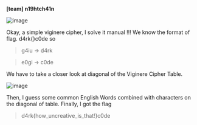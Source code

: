 **[team] n19htch41n**

![image](https://user-images.githubusercontent.com/45068820/63651518-b8feef80-c77f-11e9-8cc1-50a2ce003105.png)

Okay, a simple viginere cipher, I solve it manual !!!
We know the format of flag. d4rk{}c0de
so 
>g4iu -> d4rk

>e0gi -> c0de

We have to take a closer look at diagonal of the Viginere Cipher Table.

![image](https://user-images.githubusercontent.com/45068820/63651628-d7191f80-c780-11e9-9632-7fc766336708.png)

Then, I guess some common English Words combined with characters on the diagonal of table. 
Finally, I got the flag
>d4rk{how_uncreative_is_that!}c0de
